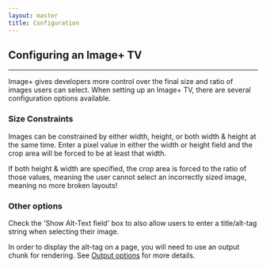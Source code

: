 ```yaml
---
layout: master
title: Configuration
---
```


## Configuring an Image+ TV
----------------------------

Image+ gives developers more control over the final size
and ratio of images users can select. When setting up an Image+
TV, there are several configuration options available.


### Size Constraints
Images can be constrained by either width, height, or both
width & height at the same time. Enter a pixel value in either the width or height
field and the crop area will be forced to be at least that width.

If both height & width are specified, the crop area is forced
to the ratio of those values, meaning the user cannot select an
incorrectly sized image, meaning no more broken layouts!

### Other options
Check the 'Show Alt-Text field' box to also allow users to enter
a title/alt-tag string when selecting their image.

In order to display the alt-tag on a page, you will need to use
an output chunk for rendering.
See [Output options](output-options.html) for more details.
